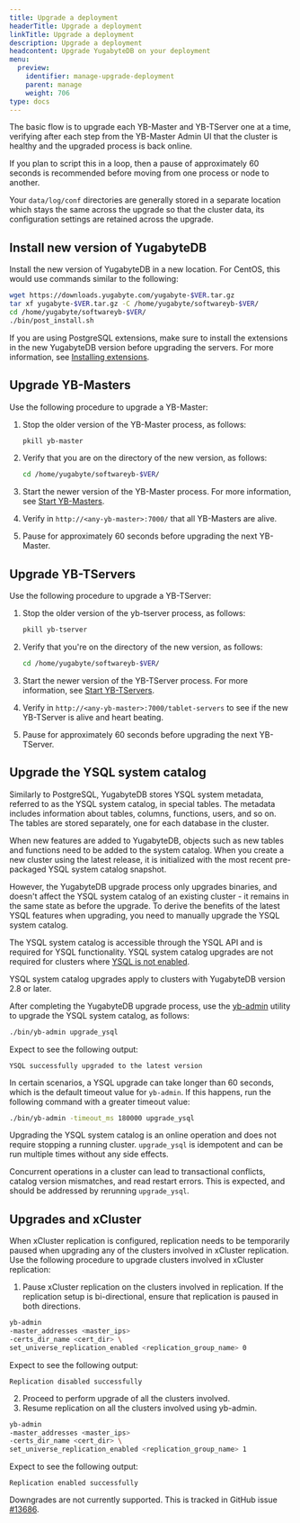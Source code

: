 ```yaml
---
title: Upgrade a deployment
headerTitle: Upgrade a deployment
linkTitle: Upgrade a deployment
description: Upgrade a deployment
headcontent: Upgrade YugabyteDB on your deployment
menu:
  preview:
    identifier: manage-upgrade-deployment
    parent: manage
    weight: 706
type: docs
---
```


The basic flow is to upgrade each YB-Master and YB-TServer one at a time, verifying after each step from the YB-Master Admin UI that the cluster is healthy and the upgraded process is back online.

If you plan to script this in a loop, then a pause of approximately 60 seconds is recommended before moving from one process or node to another.

Your `data/log/conf` directories are generally stored in a separate location which stays the same across the upgrade so that the cluster data, its configuration settings are retained across the upgrade.

## Install new version of YugabyteDB

Install the new version of YugabyteDB in a new location. For CentOS, this would use commands similar to the following:

```sh
wget https://downloads.yugabyte.com/yugabyte-$VER.tar.gz
tar xf yugabyte-$VER.tar.gz -C /home/yugabyte/softwareyb-$VER/
cd /home/yugabyte/softwareyb-$VER/
./bin/post_install.sh
```

If you are using PostgreSQL extensions, make sure to install the extensions in the new YugabyteDB version before upgrading the servers. For more information, see [Installing extensions](../../explore/ysql-language-features/pg-extensions/#installing-extensions).

## Upgrade YB-Masters

Use the following procedure to upgrade a YB-Master:

1. Stop the older version of the YB-Master process, as follows:

    ```sh
    pkill yb-master
    ```

1. Verify that you are on the directory of the new version, as follows:

    ```sh
    cd /home/yugabyte/softwareyb-$VER/
    ```

1. Start the newer version of the YB-Master process. For more information, see [Start YB-Masters](../../deploy/manual-deployment/start-masters/).

1. Verify in `http://<any-yb-master>:7000/` that all YB-Masters are alive.

1. Pause for approximately 60 seconds before upgrading the next YB-Master.

## Upgrade YB-TServers

Use the following procedure to upgrade a YB-TServer:

1. Stop the older version of the yb-tserver process, as follows:

    ```sh
    pkill yb-tserver
    ```

1. Verify that you're on the directory of the new version, as follows:

    ```sh
    cd /home/yugabyte/softwareyb-$VER/
    ```

1. Start the newer version of the YB-TServer process. For more information, see [Start YB-TServers](../../deploy/manual-deployment/start-tservers/).

1. Verify in `http://<any-yb-master>:7000/tablet-servers` to see if the new YB-TServer is alive and heart beating.

1. Pause for approximately 60 seconds before upgrading the next YB-TServer.

## Upgrade the YSQL system catalog

Similarly to PostgreSQL, YugabyteDB stores YSQL system metadata, referred to as the YSQL system catalog, in special tables. The metadata includes information about tables, columns, functions, users, and so on. The tables are stored separately, one for each database in the cluster.

When new features are added to YugabyteDB, objects such as new tables and functions need to be added to the system catalog. When you create a new cluster using the latest release, it is initialized with the most recent pre-packaged YSQL system catalog snapshot.

However, the YugabyteDB upgrade process only upgrades binaries, and doesn't affect the YSQL system catalog of an existing cluster - it remains in the same state as before the upgrade. To derive the benefits of the latest YSQL features when upgrading, you need to manually upgrade the YSQL system catalog.

The YSQL system catalog is accessible through the YSQL API and is required for YSQL functionality. YSQL system catalog upgrades are not required for clusters where [YSQL is not enabled](../../reference/configuration/yb-tserver/#ysql-flags).

YSQL system catalog upgrades apply to clusters with YugabyteDB version 2.8 or later.

After completing the YugabyteDB upgrade process, use the [yb-admin](../../admin/yb-admin/) utility to upgrade the YSQL system catalog, as follows:

```sh
./bin/yb-admin upgrade_ysql
```

Expect to see the following output:

```output
YSQL successfully upgraded to the latest version
```

In certain scenarios, a YSQL upgrade can take longer than 60 seconds, which is the default timeout value for `yb-admin`. If this happens, run the following command with a greater timeout value:

```sh
./bin/yb-admin -timeout_ms 180000 upgrade_ysql
```

Upgrading the YSQL system catalog is an online operation and does not require stopping a running cluster. `upgrade_ysql` is idempotent and can be run multiple times without any side effects.

Concurrent operations in a cluster can lead to transactional conflicts, catalog version mismatches, and read restart errors. This is expected, and should be addressed by rerunning `upgrade_ysql`.

## Upgrades and xCluster

When xCluster replication is configured, replication needs to be temporarily paused when upgrading any of the clusters involved in xCluster replication. Use the following procedure to upgrade clusters involved in xCluster replication:

1. Pause xCluster replication on the clusters involved in replication. If the replication setup is bi-directional, ensure that replication is paused in both directions.

```sh
yb-admin 
-master_addresses <master_ips> 
-certs_dir_name <cert_dir> \
set_universe_replication_enabled <replication_group_name> 0
```

Expect to see the following output:

```output
Replication disabled successfully
```

2. Proceed to perform upgrade of all the clusters involved.
3. Resume replication on all the clusters involved using yb-admin.

```sh
yb-admin 
-master_addresses <master_ips> 
-certs_dir_name <cert_dir> \
set_universe_replication_enabled <replication_group_name> 1
```

Expect to see the following output:

```output
Replication enabled successfully
```


Downgrades are not currently supported. This is tracked in GitHub issue [#13686](https://github.com/yugabyte/yugabyte-db/issues/13686).
